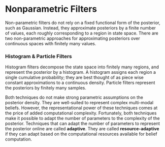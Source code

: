 # Nonparametric Filters

Non-parametric filters do not rely on a fixed functional form of the posterior, such as Gaussian. Instead, they approximate posteriors by a finite number of values, each roughly corresponding to a region in state space. There are two non-parametric approaches for approximating posteriors over continuous spaces with finitely many values. 

### Histogram & Particle Filters

Histogram filters decompose the state space into finitely many regions, and represent the posterior by a histogram. A histogram assigns each region a single cumulative probability; they are best thought of as piece wise constant approximations to a continuous density. Particle filters represent the posteriors by finitely many samples. 

Both techniques do not make strong parametric assumptions on the posterior density. They are well-suited to represent complex multi-modal beliefs. However, the representational power of these techniques comes at the price of added computational complexity. Fortunately, both techniques make it possible to adapt the number of parameters to the complexity of the posterior. Techniques that can adapt the number of parameters to represent the posterior online are called **adaptive**. They are called **resource-adaptive** if they can adapt based on the computational resources available for belief computation. 

